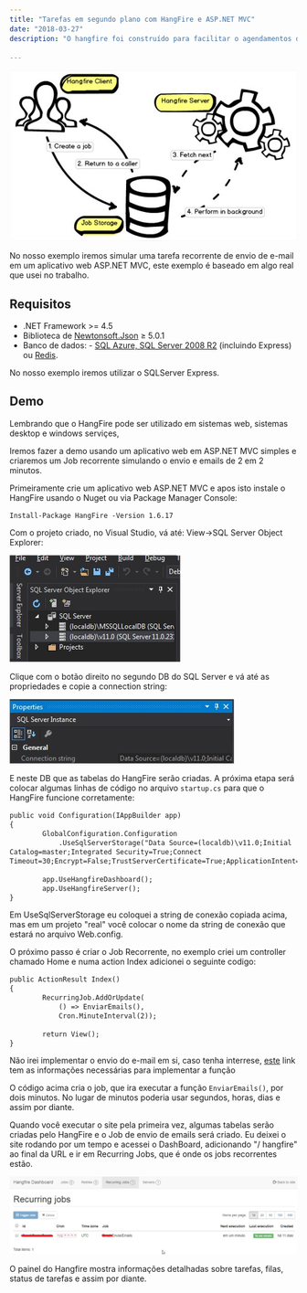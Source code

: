 ```yaml
---
title: "Tarefas em segundo plano com HangFire e ASP.NET MVC"
date: "2018-03-27"
description: "O hangfire foi construído para facilitar o agendamentos de Jobs e tarefas recorrentes de forma muito fácil. O que o diferencia de outros, por exemplo o Quartz.Net, que é bastante conhecido, é que não precisa de serviços do windows para o seu funcionamento."

---
```


![enter image description here](https://raw.githubusercontent.com/CassioPimentel/cassiopimentel.github.io/master/images/hangfire-aspnet/hangfire.jpg)

No nosso exemplo iremos simular uma tarefa recorrente de envio de e-mail em um aplicativo web ASP.NET MVC, este exemplo é baseado em algo real que usei no trabalho.

## Requisitos

 - .NET Framework >= 4.5
 - Biblioteca de [Newtonsoft.Json](https://www.nuget.org/packages/Newtonsoft.Json/) ≥ 5.0.1
 - Banco de dados: -   [SQL Azure, SQL Server 2008 R2](http://docs.hangfire.io/en/latest/configuration/using-sql-server.html) (incluindo Express) ou [Redis](http://docs.hangfire.io/en/latest/configuration/using-redis.html). 

 No nosso exemplo iremos utilizar o SQLServer Express.

## Demo

Lembrando que o HangFire pode ser utilizado em sistemas web, sistemas desktop e windows serviçes,

Iremos fazer a demo usando um aplicativo web em ASP.NET MVC simples e criaremos um Job recorrente simulando o envio e emails de 2 em 2 minutos.

Primeiramente crie um aplicativo web ASP.NET MVC e apos isto instale o HangFire usando o Nuget ou via Package Manager Console:

    Install-Package HangFire -Version 1.6.17

Com o projeto criado, no Visual Studio, vá até: View->SQL Server Object Explorer:

![enter image description here](https://raw.githubusercontent.com/CassioPimentel/cassiopimentel.github.io/master/images/hangfire-aspnet/SQL%20SERVER%20LOCAL.jpg)

Clique com o botão direito no segundo DB do SQL Server e vá até as propriedades e copie a connection string:

![enter image description here](https://raw.githubusercontent.com/CassioPimentel/cassiopimentel.github.io/master/images/hangfire-aspnet/CONECTION%20STRING.jpg)

E neste DB que as tabelas do HangFire serão criadas. A próxima etapa será colocar algumas linhas de código no arquivo `startup.cs` para que o HangFire funcione corretamente:

    public void Configuration(IAppBuilder app)
    {
			GlobalConfiguration.Configuration
	            .UseSqlServerStorage("Data Source=(localdb)\v11.0;Initial Catalog=master;Integrated Security=True;Connect Timeout=30;Encrypt=False;TrustServerCertificate=True;ApplicationIntent=ReadWrite;MultiSubnetFailover=False");
    
            app.UseHangfireDashboard();
            app.UseHangfireServer();
    }

Em UseSqlServerStorage eu coloquei a string de conexão copiada acima, mas em um projeto "real" você colocar o nome da string de conexão que estará no arquivo Web.config.

O próximo passo é criar o Job Recorrente, no exemplo criei um controller chamado Home e numa action Index adicionei o seguinte codigo:

    public ActionResult Index()
    {
			RecurringJob.AddOrUpdate(
	            () => EnviarEmails(),
                Cron.MinuteInterval(2));
                
            return View();
    }
Não irei implementar o envio do e-mail em si, caso tenha interrese, [este](https://stackoverflow.com/questions/9201239/send-e-mail-via-smtp-using-c-sharp) link tem as informações necessárias para implementar a função

O código acima cria o job, que ira executar  a função `EnviarEmails()`, por dois minutos. No lugar de minutos poderia usar segundos, horas, dias e assim por diante.

Quando você executar o site pela primeira vez, algumas tabelas serão criadas pelo HangFire e o Job de envio de emails será criado. Eu deixei o site rodando por um tempo e acessei o DashBoard, adicionando "/ hangfire" ao final da URL e ir em Recurring Jobs, que é onde os jobs recorrentes estão.
	
![enter image description here](https://raw.githubusercontent.com/CassioPimentel/cassiopimentel.github.io/master/images/hangfire-aspnet/dasboard.jpg)

O painel do Hangfire mostra informações detalhadas sobre tarefas, filas, status de tarefas e assim por diante.
